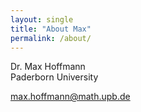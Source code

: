 ```yaml
---
layout: single
title: "About Max"
permalink: /about/
---
```


Dr. Max Hoffmann  
Paderborn University

max.hoffmann@math.upb.de